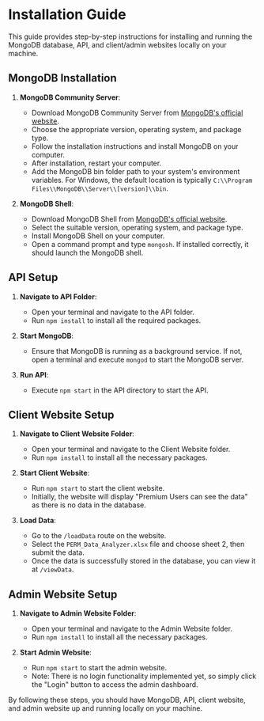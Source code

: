 # Installation Guide

This guide provides step-by-step instructions for installing and running the MongoDB database, API, and client/admin websites locally on your machine.

## MongoDB Installation

1. **MongoDB Community Server**: 
   - Download MongoDB Community Server from [MongoDB's official website](https://www.mongodb.com/try/download/community).
   - Choose the appropriate version, operating system, and package type.
   - Follow the installation instructions and install MongoDB on your computer.
   - After installation, restart your computer.
   - Add the MongoDB bin folder path to your system's environment variables. For Windows, the default location is typically `C:\\Program Files\\MongoDB\\Server\\[version]\\bin`.

2. **MongoDB Shell**:
   - Download MongoDB Shell from [MongoDB's official website](https://www.mongodb.com/try/download/shell).
   - Select the suitable version, operating system, and package type.
   - Install MongoDB Shell on your computer.
   - Open a command prompt and type `mongosh`. If installed correctly, it should launch the MongoDB shell.

## API Setup

1. **Navigate to API Folder**:
   - Open your terminal and navigate to the API folder.
   - Run `npm install` to install all the required packages.

2. **Start MongoDB**:
   - Ensure that MongoDB is running as a background service. If not, open a terminal and execute `mongod` to start the MongoDB server.

3. **Run API**:
   - Execute `npm start` in the API directory to start the API.

## Client Website Setup

1. **Navigate to Client Website Folder**:
   - Open your terminal and navigate to the Client Website folder.
   - Run `npm install` to install all the necessary packages.

2. **Start Client Website**:
   - Run `npm start` to start the client website.
   - Initially, the website will display "Premium Users can see the data" as there is no data in the database.

3. **Load Data**:
   - Go to the `/loadData` route on the website.
   - Select the `PERM_Data_Analyzer.xlsx` file and choose sheet 2, then submit the data.
   - Once the data is successfully stored in the database, you can view it at `/viewData`.

## Admin Website Setup

1. **Navigate to Admin Website Folder**:
   - Open your terminal and navigate to the Admin Website folder.
   - Run `npm install` to install all the necessary packages.

2. **Start Admin Website**:
   - Run `npm start` to start the admin website.
   - Note: There is no login functionality implemented yet, so simply click the "Login" button to access the admin dashboard.

By following these steps, you should have MongoDB, API, client website, and admin website up and running locally on your machine.
